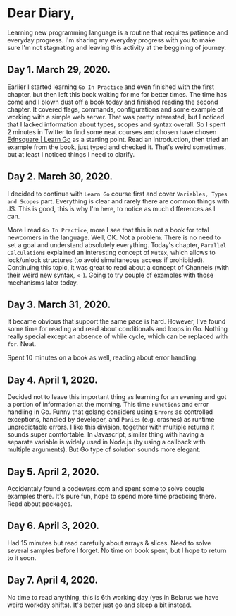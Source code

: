 # Dear Diary,

Learning new programming language is a routine that requires patience and everyday progress. I'm sharing my everyday progress with you to make sure I'm not stagnating and leaving this activity at the beggining of journey.

## Day 1. March 29, 2020.

Earlier I started learning `Go In Practice` and even finished with the first chapter, but then left this book waiting for me for better times. The time has come and I blown dust off a book today and finished reading the second chapter. It covered flags, commands, configurations and some example of working with a simple web server. That was pretty interested, but I noticed that I lacked information about types, scopes and syntax overall. So I spent 2 minutes in Twitter to find some neat courses and chosen have chosen [Ednsquare | Learn Go](https://ednsquare.com/story/learn-go-beginners-guide-to-learn-golang-from-scratch-------gTmFx6) as a starting point. Read an introduction, then tried an example from the book, just typed and checked it. That's weird sometimes, but at least I noticed things I need to clarify.

## Day 2. March 30, 2020.

I decided to continue with `Learn Go` course first and cover `Variables, Types and Scopes` part. Everything is clear and rarely there are common things with JS. This is good, this is why I'm here, to notice as much differences as I can.

More I read `Go In Practice`, more I see that this is not a book for total newcomers in the language. Well, OK. Not a problem. There is no need to set a goal and understand absolutely everything. Today's chapter, `Parallel Calculations` explained an interesting concept of `Mutex`, which allows to lock/unlock structures (to avoid simultaneous access if prohibided). Continuing this topic, it was great to read about a concept of Channels (with their weird new syntax, `<-`). Going to try couple of examples with those mechanisms later today.

## Day 3. March 31, 2020.

It became obvious that support the same pace is hard. However, I've found some time for reading and read about conditionals and loops in Go. Nothing really special except an absence of while cycle, which can be replaced with `for`. Neat.

Spent 10 minutes on a book as well, reading about error handling. 

## Day 4. April 1, 2020.

Decided not to leave this important thing as learning for an evening and got a portion of information at the morning. This time `Functions` and error handling in Go. Funny that golang considers using `Errors` as controlled exceptions, handled by developer, and `Panics` (e.g. crashes) as runtime unpredictable errors. I like this division, together with multiple returns it sounds super comfortable. In Javascript, similar thing with having a separate variable is widely used in Node.js (by using a callback with multiple arguments). But Go type of solution sounds more elegant.

## Day 5. April 2, 2020.

Accidentaly found a codewars.com and spent some to solve couple examples there. It's pure fun, hope to spend more time practicing there. Read about packages.

## Day 6. April 3, 2020.

Had 15 minutes but read carefully about arrays & slices. Need to solve several samples before I forget. No time on book spent, but I hope to return to it soon.

## Day 7. April 4, 2020.

No time to read anything, this is 6th working day (yes in Belarus we have weird workday shifts). It's better just go and sleep a bit instead.
